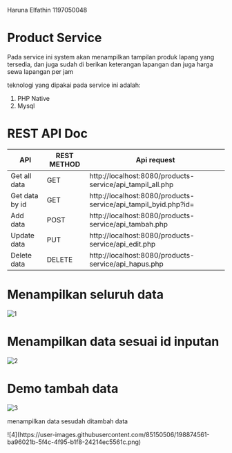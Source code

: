 Haruna Elfathin
1197050048

# Product Service
Pada service ini system akan menampilkan tampilan produk lapang yang tersedia, dan juga sudah di berikan keterangan lapangan dan juga harga sewa lapangan per jam

teknologi yang dipakai pada service ini adalah:

1. PHP Native
2. Mysql

# REST API Doc
| API            | REST METHOD   | Api request |
| -------------  | ------------- | -------------|
| Get all data   | GET | http://localhost:8080/products-service/api_tampil_all.php  | 
| Get data by id | GET | http://localhost:8080/products-service/api_tampil_byid.php?id=  |
| Add data       | POST | http://localhost:8080/products-service/api_tambah.php  |
| Update data    | PUT | http://localhost:8080/products-service/api_edit.php  |
| Delete data    | DELETE | http://localhost:8080/products-service/api_hapus.php  |

# Menampilkan seluruh data
![1](https://user-images.githubusercontent.com/85150506/198873719-f9f274de-26ff-49c6-a554-74f387d4d072.png)

# Menampilkan data sesuai id inputan
![2](https://user-images.githubusercontent.com/85150506/198874195-3e647055-4818-4cf1-a14c-cf22d2067261.png)

# Demo tambah data
![3](https://user-images.githubusercontent.com/85150506/198874486-ba060bc2-47cb-4042-98c3-ce00f95c367d.png)
<p>menampilkan data sesudah ditambah data</p>
![4](https://user-images.githubusercontent.com/85150506/198874561-ba96021b-5f4c-4f95-b1f8-24214ec5561c.png)
